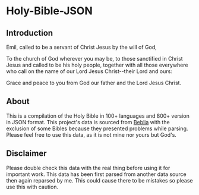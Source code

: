 # Holy-Bible-JSON
## Introduction
Emil, called to be a servant of Christ Jesus by the will of God,

To the church of God wherever you may be, to those sanctified in Christ Jesus and called to be his holy people, together with all those everywhere who call on the name of our Lord Jesus Christ--their Lord and ours:

Grace and peace to you from God our father and the Lord Jesus Christ.

## About
This is a compilation of the Holy Bible in 100+ languages and 800+ version in JSON format. This project's data is sourced from [Beblia](https://github.com/Beblia/Holy-Bible-XML-Format) with the exclusion of some Bibles because they presented problems while parsing. Please feel free to use this data, as it is not mine nor yours but God's. 

## Disclaimer
Please double check this data with the real thing before using it for important work. This data has been first parsed from another data source then again reparsed by me. This could cause there to be mistakes so please use this with caution.
